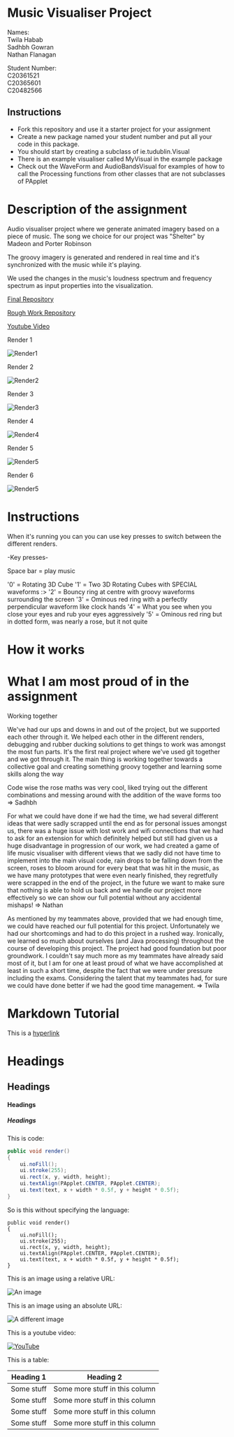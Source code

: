 # Music Visualiser Project

Names: <br>
Twila Habab <br>
Sadhbh Gowran <br>
Nathan Flanagan <br>

Student Number: <br>
C20361521 <br>
C20365601 <br>
C20482566 <br>

## Instructions
- Fork this repository and use it a starter project for your assignment
- Create a new package named your student number and put all your code in this package.
- You should start by creating a subclass of ie.tudublin.Visual
- There is an example visualiser called MyVisual in the example package
- Check out the WaveForm and AudioBandsVisual for examples of how to call the Processing functions from other classes that are not subclasses of PApplet

# Description of the assignment

Audio visualiser project where we generate animated imagery based on a piece of music.
The song we choice for our project was "Shelter" by Madeon and Porter Robinson

The groovy imagery is generated and rendered in real time and it's synchronized with the music while it's playing.

We used the changes in the music's loudness spectrum and frequency spectrum as input properties into the visualization.


[Final Repository](https://github.com/Hyper-TH/MusicVisuals) <br>

[Rough Work Repository](https://github.com/Hyper-TH/Hypers_OOP) <br>

[Youtube Video](https://www.youtube.com/watch?v=N7JQ1db4aBM) <br>

Render 1

![Render1](images/image1.png)

Render 2

![Render2](images/image2.png)

Render 3

![Render3](images/image3.png)

Render 4

![Render4](images/image4.png)

Render 5

![Render5](images/image5.png)

Render 6

![Render5](images/image6.png)
# Instructions

When it's running you can you can use key presses to switch between the different renders.

-Key presses-

Space bar = play music

'0' = Rotating 3D Cube
'1' = Two 3D Rotating Cubes with SPECIAL waveforms :>
'2' = Bouncy ring at centre with groovy waveforms surrounding the screen
'3' = Ominous red ring with a perfectly perpendicular waveform like clock hands
'4' = What you see when you close your eyes and rub your eyes aggressively
'5' = Ominous red ring but in dotted form, was nearly a rose, but it not quite


# How it works



# What I am most proud of in the assignment
Working together

We've had our ups and downs in and out of the project, but we supported each other through it. 
We helped each other in the different renders, debugging and rubber ducking solutions to get things to work was amongst the most fun parts. 
It's the first real project where we've used git together and we got through it. 
The main thing is working together towards a collective goal and creating something groovy together and learning some skills along the way

Code wise the rose maths was very cool, liked trying out the different combinations and messing around with the addition of the wave forms too
=> Sadhbh

For what we could have done if we had the time, we had several different ideas that were sadly scrapped until the end as for personal issues amongst us, there was a huge issue with lost work and wifi connections that we had to ask for an extension for which definitely helped but still had given us a huge disadvantage in progression of our work, we had created a game of life music visualiser with different views that we sadly did not have time to implement into the main visual code, rain drops to be falling down from the screen, roses to bloom around for every beat that was hit in the music, as we have many prototypes that were even nearly finished, they regretfully were scrapped in the end of the project, in the future we want to make sure that nothing is able to hold us back and we handle our project more effectively so we can show our full potential without any accidental mishaps!
=> Nathan

As mentioned by my teammates above, provided that we had enough time, we could have reached our full potential for this project. Unfortunately we had our shortcomings and had to do this project in a rushed way. Ironically, we learned so much about ourselves (and Java processing) throughout the course of developing this project. The project had good foundation but poor groundwork. I couldn't say much more as my teammates have already said most of it, but I am for one at least proud of what we have accomplished at least in such a short time, despite the fact that we were under pressure including the exams. Considering the talent that my teammates had, for sure we could have done better if we had the good time management.
=> Twila

# Markdown Tutorial



This is a [hyperlink](http://bryanduggan.org)

# Headings
## Headings
#### Headings
##### Headings

This is code:

```Java
public void render()
{
	ui.noFill();
	ui.stroke(255);
	ui.rect(x, y, width, height);
	ui.textAlign(PApplet.CENTER, PApplet.CENTER);
	ui.text(text, x + width * 0.5f, y + height * 0.5f);
}
```

So is this without specifying the language:

```
public void render()
{
	ui.noFill();
	ui.stroke(255);
	ui.rect(x, y, width, height);
	ui.textAlign(PApplet.CENTER, PApplet.CENTER);
	ui.text(text, x + width * 0.5f, y + height * 0.5f);
}
```

This is an image using a relative URL:

![An image](images/p8.png)

This is an image using an absolute URL:

![A different image](https://bryanduggandotorg.files.wordpress.com/2019/02/infinite-forms-00045.png?w=595&h=&zoom=2)

This is a youtube video:

[![YouTube](http://img.youtube.com/vi/J2kHSSFA4NU/0.jpg)](https://www.youtube.com/watch?v=J2kHSSFA4NU)

This is a table:

| Heading 1 | Heading 2 |
|-----------|-----------|
|Some stuff | Some more stuff in this column |
|Some stuff | Some more stuff in this column |
|Some stuff | Some more stuff in this column |
|Some stuff | Some more stuff in this column |

